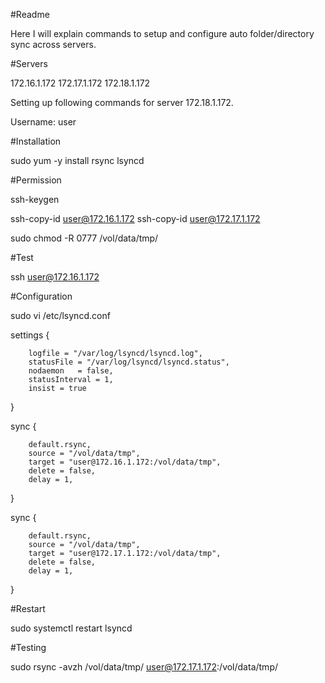 #Readme

Here I will explain commands to setup and configure auto folder/directory sync across servers.

#Servers

172.16.1.172
172.17.1.172
172.18.1.172

Setting up following commands for server 172.18.1.172.


Username:         user

#Installation

sudo yum -y install rsync lsyncd

#Permission 

ssh-keygen

ssh-copy-id user@172.16.1.172 
ssh-copy-id user@172.17.1.172

sudo chmod -R 0777 /vol/data/tmp/


#Test

ssh user@172.16.1.172






#Configuration

sudo vi /etc/lsyncd.conf


settings  {

        logfile = "/var/log/lsyncd/lsyncd.log",
        statusFile = "/var/log/lsyncd/lsyncd.status",
        nodaemon   = false,
        statusInterval = 1,
        insist = true
}

sync {

        default.rsync,
        source = "/vol/data/tmp",
        target = "user@172.16.1.172:/vol/data/tmp",
        delete = false,
        delay = 1,

}

sync {

        default.rsync,
        source = "/vol/data/tmp",
        target = "user@172.17.1.172:/vol/data/tmp",
        delete = false,
        delay = 1,

}




#Restart

sudo systemctl restart lsyncd




#Testing 

sudo rsync -avzh /vol/data/tmp/ user@172.17.1.172:/vol/data/tmp/
